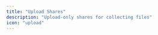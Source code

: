 ```yaml
---
title: "Upload Shares"
description: "Upload-only shares for collecting files"
icon: "upload"
---
```

